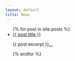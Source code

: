 ```yaml
---
layout: default
title: News
---
```

<ul>
  {% for post in site.posts %}
    <li>
      <a href="{{ post.url }}">{{ post.title }}</a>
      <p>{{ post.excerpt }}<a href="{{ post.url }}">...</a></p>
    </li>
  {% endfor %}
</ul>
